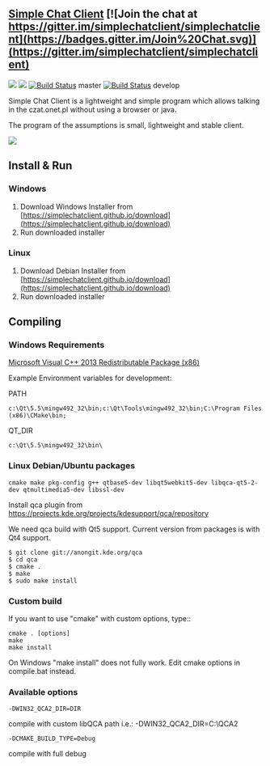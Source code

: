 ## [Simple Chat Client](https://simplechatclient.github.io "Simple Chat Client Offical Site") [![Join the chat at https://gitter.im/simplechatclient/simplechatclient](https://badges.gitter.im/Join%20Chat.svg)](https://gitter.im/simplechatclient/simplechatclient)
[![](https://img.shields.io/github/release/simplechatclient/simplechatclient.svg?label=Release)](https://github.com/simplechatclient/simplechatclient/releases/latest) [![](https://img.shields.io/github/downloads/simplechatclient/simplechatclient/latest/total.svg?label=Downloads)](https://github.com/simplechatclient/simplechatclient/releases/latest)
[![Build Status](https://travis-ci.org/simplechatclient/simplechatclient.svg?branch=master)](https://travis-ci.org/simplechatclient/simplechatclient) master
[![Build Status](https://travis-ci.org/simplechatclient/simplechatclient.svg?branch=develop)](https://travis-ci.org/simplechatclient/simplechatclient) develop

Simple Chat Client is a lightweight and simple program which allows talking in the czat.onet.pl
without using a browser or java.

The program of the assumptions is small, lightweight and stable client.

![](images/screenshot.png)

## Install & Run ##

### Windows ###

1. Download Windows Installer from [https://simplechatclient.github.io/download](https://simplechatclient.github.io/download)
2. Run downloaded installer

### Linux ###

1. Download Debian Installer from [https://simplechatclient.github.io/download](https://simplechatclient.github.io/download)
2. Run downloaded installer

## Compiling

### Windows Requirements

[Microsoft Visual C++ 2013 Redistributable Package (x86)](http://www.microsoft.com/en-us/download/details.aspx?id=40784)

Example Environment variables for development:

PATH

	c:\Qt\5.5\mingw492_32\bin;c:\Qt\Tools\mingw492_32\bin;C:\Program Files (x86)\CMake\bin;

QT_DIR

	c:\Qt\5.5\mingw492_32\bin\

### Linux Debian/Ubuntu packages

	cmake make pkg-config g++ qtbase5-dev libqt5webkit5-dev libqca-qt5-2-dev qtmultimedia5-dev libssl-dev

Install qca plugin from https://projects.kde.org/projects/kdesupport/qca/repository

We need qca build with Qt5 support. Current version from packages is with Qt4 support.

	$ git clone git://anongit.kde.org/qca
	$ cd qca
	$ cmake .
	$ make
	$ sudo make install

### Custom build

If you want to use "cmake" with custom options, type::

	cmake . [options]
	make
	make install

On Windows "make install" does not fully work. Edit cmake options in compile.bat instead.

### Available options

	-DWIN32_QCA2_DIR=DIR

compile with custom libQCA path i.e.: -DWIN32_QCA2_DIR=C:\QCA2

	-DCMAKE_BUILD_TYPE=Debug

compile with full debug
